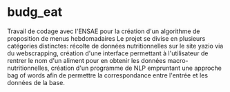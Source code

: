 # budg_eat
Travail de codage avec l'ENSAE pour la création d'un algorithme de proposition de menus hebdomadaires
Le projet se divise en plusieurs catégories distinctes: récolte de données nutritionnelles sur le site yazio via du webscrapping, création d'une interface permettant
à l'utilisateur de rentrer le nom d'un aliment pour en obtenir les données macro-nutritionnelles, création d'un programme de NLP empruntant une approche bag of words
afin de permettre la correspondance entre l'entrée et les données de la base.
